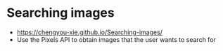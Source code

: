 # Searching images
- https://chengyou-xie.github.io/Searching-images/
-   Use the Pixels API to obtain images that the user wants to search for
